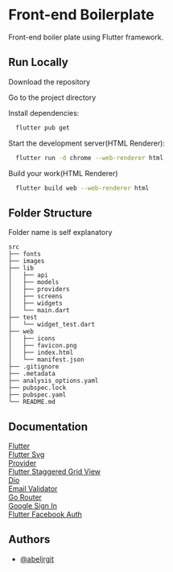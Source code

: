 # Front-end Boilerplate

Front-end boiler plate using Flutter framework.

## Run Locally

Download the repository

Go to the project directory

Install dependencies:

```bash
  flutter pub get
```

Start the development server(HTML Renderer):

```bash
  flutter run -d chrome --web-renderer html
```

Build your work(HTML Renderer)

```bash
  flutter build web --web-renderer html
```

## Folder Structure

Folder name is self explanatory

    src
    ├── fonts
    ├── images
    ├── lib
    │   ├── api
    │   ├── models
    │   ├── providers
    │   ├── screens
    │   ├── widgets
    │   └── main.dart
    ├── test
    │   └── widget_test.dart
    ├── web
    │   ├── icons
    │   ├── favicon.png
    │   ├── index.html
    │   └── manifest.json
    ├── .gitignore
    ├── .metadata
    ├── analysis_options.yaml
    ├── pubspec.lock
    ├── pubspec.yaml
    └── README.md

## Documentation

[Flutter](https://reactjs.org/docs/getting-started.html)  
[Flutter Svg](https://pub.dev/documentation/flutter_svg/latest/)  
[Provider](https://pub.dev/documentation/provider/latest/)  
[Flutter Staggered Grid View](https://pub.dev/documentation/flutter_staggered_grid_view/latest/)  
[Dio](https://pub.dev/documentation/dio/latest/)  
[Email Validator](https://pub.dev/documentation/email_validator/latest/)  
[Go Router](https://pub.dev/documentation/go_router/latest/)  
[Google Sign In](https://pub.dev/documentation/google_sign_in/latest/)  
[Flutter Facebook Auth](https://pub.dev/documentation/flutter_facebook_auth/latest/)

## Authors

- [@abeljrgit](https://github.com/abeljrgit)
